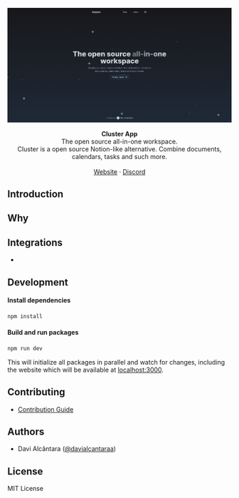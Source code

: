 ![Cluster App cover](/.github/images/preview.png)

<div align="center"><strong>Cluster App</strong></div>
<div align="center">The open source all-in-one workspace.<br />Cluster is a open source Notion-like alternative. Combine documents, calendars, tasks and such more.</div>
<br />
<div align="center">
<a href="https://cluster.app">Website</a>
<span> · </span>
<a href="https://github.com/davialcantaraa/cluster-app>GitHub</a>
<span> · </span>
<a href="https://cluster.app/discord">Discord</a>
</div>

## Introduction

## Why

## Integrations

- []()

## Development

#### Install dependencies

```sh
npm install
```

#### Build and run packages

```sh
npm run dev
```

This will initialize all packages in parallel and watch for changes, including the website which will be available at [localhost:3000](http://localhost:3000).

## Contributing

- [Contribution Guide](/docs/contributing)

## Authors

- Davi Alcântara ([@davialcantaraa](https://github.com/davialcantaraa))

## License

MIT License
